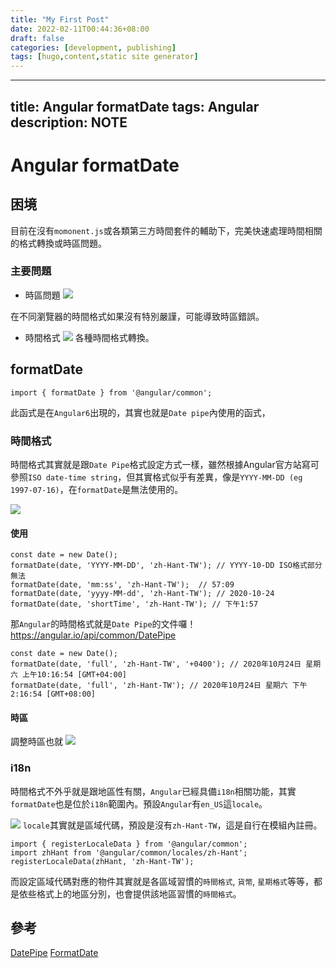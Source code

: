 ```yaml
---
title: "My First Post"
date: 2022-02-11T00:44:36+08:00
draft: false
categories: [development, publishing]
tags: [hugo,content,static site generator]
---
```


---
title: Angular formatDate
tags: Angular
description: NOTE
---

# Angular formatDate

## 困境
目前在沒有`momonent.js`或各類第三方時間套件的輔助下，完美快速處理時間相關的格式轉換或時區問題。

### 主要問題
* 時區問題
![](https://i.imgur.com/1R4Vwhd.png)

在不同瀏覽器的時間格式如果沒有特別嚴謹，可能導致時區錯誤。

* 時間格式
![](https://i.imgur.com/YMabgAb.png)
各種時間格式轉換。


## formatDate

```typescript=
import { formatDate } from '@angular/common';
```

此函式是在`Angular6`出現的，其實也就是`Date pipe`內使用的函式，


### 時間格式

時間格式其實就是跟`Date Pipe`格式設定方式一樣，雖然根據Angular官方站寫可參照`ISO date-time string`，但其實格式似乎有差異，像是`YYYY-MM-DD (eg 1997-07-16)`，在`formatDate`是無法使用的。

![](https://i.imgur.com/w0dEhme.png)

#### 使用
```typescript=
const date = new Date();
formatDate(date, 'YYYY-MM-DD', 'zh-Hant-TW'); // YYYY-10-DD ISO格式部分無法
formatDate(date, 'mm:ss', 'zh-Hant-TW');  // 57:09
formatDate(date, 'yyyy-MM-dd', 'zh-Hant-TW'); // 2020-10-24
formatDate(date, 'shortTime', 'zh-Hant-TW'); // 下午1:57
```

那`Angular`的時間格式就是`Date Pipe`的文件囉！
https://angular.io/api/common/DatePipe

```typescript=
const date = new Date();
formatDate(date, 'full', 'zh-Hant-TW', '+0400'); // 2020年10月24日 星期六 上午10:16:54 [GMT+04:00]
formatDate(date, 'full', 'zh-Hant-TW'); // 2020年10月24日 星期六 下午2:16:54 [GMT+08:00]
```

#### 時區
調整時區也就
![](https://i.imgur.com/UgaQQRY.png)


### i18n
時間格式不外乎就是跟地區性有關，`Angular`已經具備`i18n`相關功能，其實`formatDate`也是位於`i18n`範圍內。預設`Angular`有`en_US`這`locale`。

![](https://i.imgur.com/myxl0Do.png)
`locale`其實就是區域代碼，預設是沒有`zh-Hant-TW`，這是自行在模組內註冊。

```typescript=
import { registerLocaleData } from '@angular/common';
import zhHant from '@angular/common/locales/zh-Hant';
registerLocaleData(zhHant, 'zh-Hant-TW');
```

而設定區域代碼對應的物件其實就是各區域習慣的`時間格式`, `貨幣`, `星期格式`等等，都是依些格式上的地區分別，也會提供該地區習慣的`時間格式`。


## 參考
[DatePipe](https://angular.io/api/common/DatePipe)
[FormatDate](https://angular.io/api/common/formatDate)